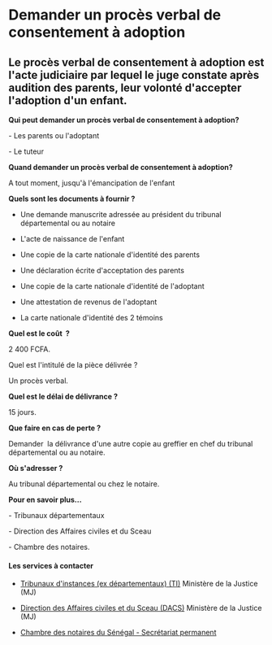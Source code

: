 # Demander un procès verbal de consentement à adoption

Le procès verbal de consentement à adoption est l'acte judiciaire par lequel le juge constate après audition des parents, leur volonté d'accepter l'adoption d'un enfant.
-------------------------------------------------------------------------------------------------------------------------------------------------------------------------

**Qui peut demander un procès verbal de consentement à adoption?**

\- Les parents ou l'adoptant

\- Le tuteur  

**Quand demander un procès verbal de consentement à adoption?**

A tout moment, jusqu'à l'émancipation de l'enfant  

**Quels sont les documents à fournir ?**

*   Une demande manuscrite adressée au président du tribunal départemental ou au notaire  
    
*   L'acte de naissance de l'enfant
*   Une copie de la carte nationale d'identité des parents
*   Une déclaration écrite d'acceptation des parents
*   Une copie de la carte nationale d'identité de l'adoptant
*   Une attestation de revenus de l'adoptant
*   La carte nationale d'identité des 2 témoins  
    

**Quel est le coût  ?**

2 400 FCFA.

Quel est l'intitulé de la pièce délivrée ?

Un procès verbal.  

**Quel est le délai de délivrance ?**

15 jours.  

**Que faire en cas de perte ?**

Demander  la délivrance d'une autre copie au greffier en chef du tribunal départemental ou au notaire.  

**Où s'adresser ?**

Au tribunal départemental ou chez le notaire.  

**Pour en savoir plus...**

\- Tribunaux départementaux

\- Direction des Affaires civiles et du Sceau

\- Chambre des notaires.

#### Les services à contacter

*   [Tribunaux d'instances (ex départementaux) (TI)](../../../services/tribunaux-dinstances-ex-departementaux-ti.md) Ministère de la Justice (MJ)  
    
*   [Direction des Affaires civiles et du Sceau (DACS)](../../../services/direction-des-affaires-civiles-et-du-sceau-dacs.md) Ministère de la Justice (MJ)  
    
*   [Chambre des notaires du Sénégal - Secrétariat permanent](../../../services/chambre-des-notaires-du-senegal-secretariat-permanent.md)